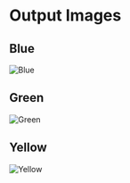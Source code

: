 # Output Images
## Blue 
![Blue ](https://user-images.githubusercontent.com/101555276/168480248-9aed73dd-4cd9-4d3a-81fd-40d3a466186d.jpg)

## Green
![Green](https://user-images.githubusercontent.com/101555276/168480276-3542e9ec-f66d-4416-9d7d-3b6297410247.jpg)

## Yellow
![Yellow](https://user-images.githubusercontent.com/101555276/168480302-7a661fb5-5912-42f2-a67d-f98d231ece7b.jpg)

